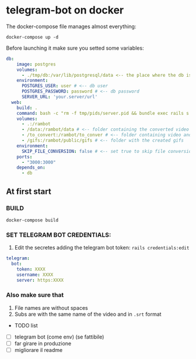# telegram-bot on docker

The docker-compose file manages almost everything:

`docker-compose up -d`


Before launching it make sure you setted some variables:

```yml
db:
    image: postgres
    volumes:
      - ./tmp/db:/var/lib/postgresql/data <-- the place where the db is saved
    environment:
      POSTGRES_USER: user # <-- db user
      POSTGRES_PASSWORD: password # <-- db password
      SERVER_URL: 'your.server/url'
  web:
    build: .
    command: bash -c "rm -f tmp/pids/server.pid && bundle exec rails s -p 3000 -b '0.0.0.0'"
    volumes:
      - .:/rambot
      - /data:/rambot/data # <-- folder containing the converted video files
      - /to_convert:/rambot/to_conver # <-- folder containing video and subs to convert and add to the db
      - /gifs:/rambot/public/gifs # <-- folder with the created gifs
    environment:
      SKIP_FILE_CONVERSION: false # <-- set true to skip file conversion and subs add at startup
    ports:
      - "3000:3000"
    depends_on:
      - db
```
## At first start

### BUILD

`docker-compose build`

### SET TELEGRAM BOT CREDENTIALS:
1. Edit the secretes adding the telegram bot token:
`rails credentials:edit`
```yml
telegram:
  bot:
    token: XXXX
    username: XXXX
    server: https:XXXX
```

### Also make sure that
1. File names are without spaces
1. Subs are with the same name of the video and in `.srt` format

* TODO list
- [ ] telegram bot (come env) (se fattibile)
- [ ] far girare in produzione
- [ ] migliorare il readme
